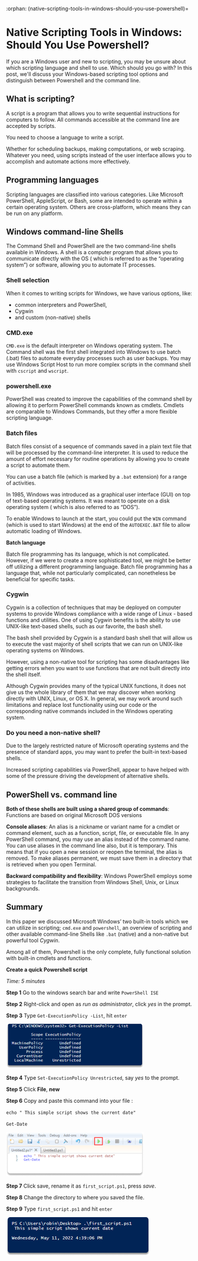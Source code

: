:orphan:
(native-scripting-tools-in-windows-should-you-use-powershell)=

# Native Scripting Tools in Windows: Should You Use Powershell?

If you are a Windows user and new to scripting, you may be unsure about which scripting language and shell to use. Which should you go with? In this post, we'll discuss your Windows-based scripting tool options and distinguish between Powershell and the command line.

## What is scripting?

A script is a program that allows you to write sequential instructions for computers to follow. All commands accessible at the command line are accepted by scripts.

You need to choose a language to write a script.

Whether for scheduling backups, making computations, or web scraping. Whatever you need, using scripts instead of the user interface allows you to accomplish and automate actions more effectively.

## Programming languages

Scripting languages are classified into various categories. Like Microsoft PowerShell, AppleScript, or Bash, some are intended to operate within a certain operating system. Others are cross-platform, which means they can be run on any platform.

## Windows command-line Shells

The Command Shell and PowerShell are the two command-line shells available in Windows. A shell is a computer program that allows you to communicate directly with the OS ( which is referred to as the “operating system”) or software, allowing you to automate IT processes.

### Shell selection

When it comes to writing scripts for Windows, we have various options, like:

- common interpreters and PowerShell,
- Cygwin
- and custom (non-native) shells

### CMD.exe

`CMD.exe` is the default interpreter on Windows operating system.
The Command shell was the first shell integrated into Windows to use batch (.bat) files to automate everyday processes such as user backups.
You may use Windows Script Host to run more complex scripts in the command shell with `cscript` and `wscript`.

### powershell.exe

PowerShell was created to improve the capabilities of the command shell by allowing it to perform PowerShell commands known as cmdlets. Cmdlets are comparable to Windows Commands, but they offer a more flexible scripting language.

### Batch files

Batch files consist of a sequence of commands saved in a plain text file that will be processed by the command-line interpreter.
It is used to reduce the amount of effort necessary for routine operations by allowing you to create a script to automate them.

You can use a batch file (which is marked by a `.bat` extension) for a range of activities.

In 1985, Windows was introduced as a graphical user interface (GUI) on top of text-based operating systems. It was meant to operate on a disk operating system ( which is also referred to as “DOS”).

To enable Windows to launch at the start, you could put the `WIN` command (which is used to start Windows) at the end of the `AUTOEXEC.BAT` file to allow automatic loading of Windows.

**Batch language**

Batch file programming has its language, which is not complicated. However, if we were to create a more sophisticated tool, we might be better off utilizing a different programming language.
Batch file programming has a language that, while not particularly complicated, can nonetheless be beneficial for specific tasks.

### Cygwin

Cygwin is a collection of techniques that may be deployed on computer systems to provide Windows compliance with a wide range of Linux - based functions and utilities.
One of using Cygwin benefits is the ability to use UNIX-like text-based shells, such as our favorite, the bash shell.

The bash shell provided by Cygwin is a standard bash shell that will allow us to execute the vast majority of shell scripts that we can run on UNIX-like operating systems on Windows.

However, using a non-native tool for scripting has some disadvantages like getting errors when you want to use functions that are not built directly into the shell itself.

Although Cygwin provides many of the typical UNIX functions, it does not give us the whole library of them that we may discover when working directly with UNIX, Linux, or OS X. In general, we may work around such limitations and replace lost functionality using our code or the corresponding native commands included in the Windows operating system.

### Do you need a non-native shell?

Due to the largely restricted nature of Microsoft operating systems and the presence of standard apps, you may want to prefer the built-in text-based shells.

Increased scripting capabilities via PowerShell, appear to have helped with some of the pressure driving the development of alternative shells.

## PowerShell vs. command line

**Both of these shells are built using a shared group of commands**: Functions are based on original Microsoft DOS versions

**Console aliases**: An alias is a nickname or variant name for a cmdlet or command element, such as a function, script, file, or executable file.
In any PowerShell command, you may use an alias instead of the command name. You can use aliases in the command line also, but it is temporary. This means that if you open a new session or reopen the terminal, the alias is removed.
To make aliases permanent, we must save them in a directory that is retrieved when you open Terminal.

**Backward compatibility and flexibility**: Windows PowerShell employs some strategies to facilitate the transition from Windows Shell, Unix, or Linux backgrounds.

## Summary

In this paper we discussed Microsoft Windows’ two built-in tools which we can utilize in scripting; `cmd.exe` and `powershell`, an overview of scripting and other available command-line Shells like `.bat` (native) and a non-native but powerful tool _Cygwin_.

Among all of them, Powershell is the only complete, fully functional solution with built-in cmdlets and functions.

**Create a quick Powershell script**

_Time: 5 minutes_

**Step 1** Go to the windows search bar and write `PowerShell ISE`

**Step 2** Right-click and open as _run as administrator_, click _yes_ in the prompt.

**Step 3** Type `Get-ExecutionPolicy -List`, hit `enter`

![](images/image-1.png)

**Step 4** Type `Set-ExecutionPolicy Unrestricted`, say _yes_ to the prompt.

**Step 5** Click **File**, **new**

**Step 6** Copy and paste this command into your file :

`echo " This simple script shows the current date"`

`Get-Date`

![](images/image-2.png)

**Step 7** Click save, rename it as `first_script.ps1`, press _save_.

**Step 8** Change the directory to where you saved the file.

**Step 9** Type `first_script.ps1` and hit `enter`

![](images/image-3.png)

